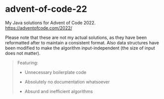 # advent-of-code-22

My Java solutions for Advent of Code 2022. https://adventofcode.com/2022/

Please note that these are not my actual solutions, as they have been reformatted after to maintain a consistent format. Also data structures have been modified to make the algorithm input-independent (the size of input does not matter).

> Featuring:
> 
> * Unnecessary boilerplate code
> 
> * Absolutely no documentation whatsoever
> 
> * Absurd and inefficient algorithms
